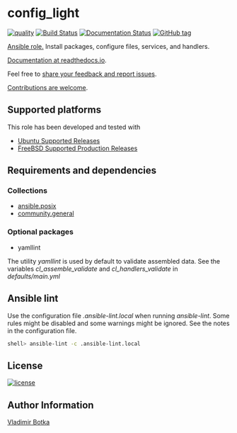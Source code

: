 # config_light

[![quality](https://img.shields.io/ansible/quality/27910)](https://galaxy.ansible.com/vbotka/config_light)
[![Build Status](https://travis-ci.org/vbotka/ansible-config-light.svg?branch=master)](https://travis-ci.org/vbotka/ansible-config-light)
[![Documentation Status](https://readthedocs.org/projects/docs/badge/?version=latest)](https://ansible-config-light.readthedocs.io/en/latest/)
[![GitHub tag](https://img.shields.io/github/v/tag/vbotka/ansible-config-light)](https://github.com/vbotka/ansible-config-light/tags)

[Ansible role.](https://galaxy.ansible.com/vbotka/config_light/) Install packages, configure files, services, and handlers.

[Documentation at readthedocs.io](https://ansible-config-light.readthedocs.io).

Feel free to [share your feedback and report issues](https://github.com/vbotka/ansible-config-light/issues).

[Contributions are welcome](https://github.com/firstcontributions/first-contributions).


## Supported platforms

This role has been developed and tested with

* [Ubuntu Supported Releases](http://releases.ubuntu.com/)
* [FreeBSD Supported Production Releases](https://www.freebsd.org/releases/)


## Requirements and dependencies

### Collections

* [ansible.posix](https://galaxy.ansible.com/ui/repo/published/ansible/posix/)
* [community.general](https://galaxy.ansible.com/ui/repo/published/community/general/)

### Optional packages

* yamllint

The utility *yamllint* is used by default to validate assembled
data. See the variables *cl_assemble_validate* and
*cl_handlers_validate* in *defaults/main.yml*


## Ansible lint

Use the configuration file *.ansible-lint.local* when running
*ansible-lint*. Some rules might be disabled and some warnings might
be ignored. See the notes in the configuration file.

```bash
shell> ansible-lint -c .ansible-lint.local
```


## License

[![license](https://img.shields.io/badge/license-BSD-red.svg)](https://www.freebsd.org/doc/en/articles/bsdl-gpl/article.html)


## Author Information

[Vladimir Botka](https://botka.info)
